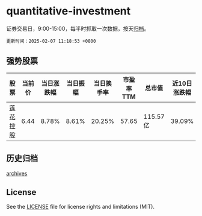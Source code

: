 # quantitative-investment

证券交易日，9:00-15:00，每半时抓取一次数据，按天[归档](archives)。

`更新时间：2025-02-07 11:18:53 +0800`

## 强势股票

|股票|当前价|当日涨跌幅|当日振幅|当日换手率|市盈率TTM|总市值|近10日涨跌幅|
|----|----|----|----|----|----|----|----|
|[莲花控股](https://xueqiu.com/S/SH600186)|6.44|8.78%|8.61%|20.25%|57.65|115.57亿|39.09%|

## 历史归档

[archives](archives)

## License

See the [LICENSE](LICENSE) file for license rights and limitations (MIT).